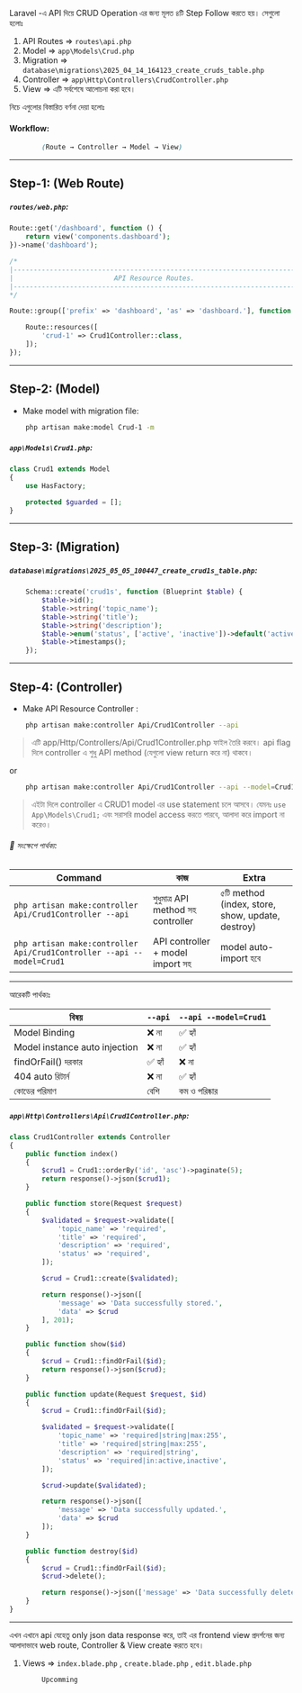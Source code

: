 
Laravel -এ API দিয়ে CRUD Operation এর জন্য মূলত ৪টি Step Follow করতে হয়। সেগুলো হলোঃ

1. API Routes        =>  `routes\api.php`
2. Model               => `app\Models\Crud.php`
3. Migration          => `database\migrations\2025_04_14_164123_create_cruds_table.php`
4. Controller         => `app\Http\Controllers\CrudController.php`
5. View                  => এটি সর্বশেষে আলোচনা করা হবে।
   
নিচে এগুলোর বিস্তারিত বর্ণনা দেয়া হলোঃ
#### **Workflow**:
```scss
		(Route → Controller → Model → View)
```
____
## Step-1: (Web Route)

##### `routes/web.php`:
```php
Route::get('/dashboard', function () {
    return view('components.dashboard');
})->name('dashboard');

/*
|--------------------------------------------------------------------------
|                         API Resource Routes.
|--------------------------------------------------------------------------
*/

Route::group(['prefix' => 'dashboard', 'as' => 'dashboard.'], function () {

    Route::resources([
        'crud-1' => Crud1Controller::class,
    ]);
});
```
_____
## Step-2: (Model)

- Make model with migration file:
```bash
	php artisan make:model Crud-1 -m
```

##### `app\Models\Crud1.php`:
```php
class Crud1 extends Model
{
    use HasFactory;

    protected $guarded = [];
}
```
____
## Step-3: (Migration)

##### `database\migrations\2025_05_05_100447_create_crud1s_table.php`:
```php
	Schema::create('crud1s', function (Blueprint $table) {
		$table->id();
		$table->string('topic_name');
		$table->string('title');
		$table->string('description');
		$table->enum('status', ['active', 'inactive'])->default('active');
		$table->timestamps();
	});
```
_____
## Step-4: (Controller)

- Make API Resource Controller :
```bash
	php artisan make:controller Api/Crud1Controller --api
```

> এটি app/Http/Controllers/Api/Crud1Controller.php ফাইল তৈরি করবে।
> api flag দিলে controller এ শুধু API method (যেগুলো view return করে না) থাকবে।

or
```bash
	php artisan make:controller Api/Crud1Controller --api --model=Crud1
```

> এইটা দিলে controller এ CRUD1 model এর use statement চলে আসবে। যেমনঃ `use App\Models\Crud1;`
> এবং সরাসরি model access করতে পারবে, আলাদা করে import না করেও।

###### 🧾 সংক্ষেপে পার্থক্য:

| Command                                                               | কাজ                                | Extra                                            |
| --------------------------------------------------------------------- | ---------------------------------- | ------------------------------------------------ |
| `php artisan make:controller Api/Crud1Controller --api`               | শুধুমাত্র API method সহ controller | ৫টি method (index, store, show, update, destroy) |
| `php artisan make:controller Api/Crud1Controller --api --model=Crud1` | API controller + model import সহ   | model auto-import হবে                            |
______

আরেকটি পার্থক্যঃ

|বিষয়|`--api`|`--api --model=Crud1`|
|---|---|---|
|Model Binding|❌ না|✅ হ্যাঁ|
|Model instance auto injection|❌ না|✅ হ্যাঁ|
|findOrFail() দরকার|✅ হ্যাঁ|❌ না|
|404 auto রিটার্ন|❌ না|✅ হ্যাঁ|
|কোডের পরিমাণ|বেশি|কম ও পরিষ্কার|
##### `app\Http\Controllers\Api\Crud1Controller.php`:
```php
class Crud1Controller extends Controller
{
    public function index()
    {
        $crud1 = Crud1::orderBy('id', 'asc')->paginate(5);
        return response()->json($crud1);
    }

    public function store(Request $request)
    {
        $validated = $request->validate([
            'topic_name' => 'required',
            'title' => 'required',
            'description' => 'required',
            'status' => 'required',
        ]);

        $crud = Crud1::create($validated);

        return response()->json([
            'message' => 'Data successfully stored.',
            'data' => $crud
        ], 201);
    }

    public function show($id)
    {
        $crud = Crud1::findOrFail($id);
        return response()->json($crud);
    }

    public function update(Request $request, $id)
    {
        $crud = Crud1::findOrFail($id);

        $validated = $request->validate([
            'topic_name' => 'required|string|max:255',
            'title' => 'required|string|max:255',
            'description' => 'required|string',
            'status' => 'required|in:active,inactive',
        ]);

        $crud->update($validated);

        return response()->json([
            'message' => 'Data successfully updated.',
            'data' => $crud
        ]);
    }

    public function destroy($id)
    {
        $crud = Crud1::findOrFail($id);
        $crud->delete();

        return response()->json(['message' => 'Data successfully deleted.']);
    }
}
```
______


এখন এখানে api যেহেতু only json data response করে, তাই এর frontend view প্রদর্শনের জন্য আলাদাভাবে web route, Controller & View create করতে হবে।
1. Views                =>  `index.blade.php` , `create.blade.php` , `edit.blade.php`


```scss
		Upcomming 
```

